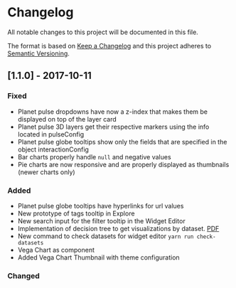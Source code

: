 # Changelog

All notable changes to this project will be documented in this file.

The format is based on [Keep a Changelog](http://keepachangelog.com/en/1.0.0/)
and this project adheres to [Semantic Versioning](http://semver.org/spec/v2.0.0.html).

## [1.1.0] - 2017-10-11

### Fixed
- Planet pulse dropdowns have now a z-index that makes them be displayed on top of the layer card
- Planet pulse 3D layers get their respective markers using the info located in pulseConfig
- Planet pulse globe tooltips show only the fields that are specified in the object interactionConfig
- Bar charts properly handle `null` and negative values
- Pie charts are now responsive and are properly displayed as thumbnails (newer charts only)

### Added
- Planet pulse globe tooltips have hyperlinks for url values
- New prototype of tags tooltip in Explore
- New search input for the filter tooltip in the Widget Editor
- Implementation of decision tree to get visualizations by dataset. [PDF](https://vizzuality.slack.com/files/U4C2Q99RB/F79L7J7UL/rw_-_widget_creation.pdf)
- New command to check datasets for widget editor `yarn run check-datasets`
- Vega Chart as component
- Added Vega Chart Thumbnail with theme configuration

### Changed
